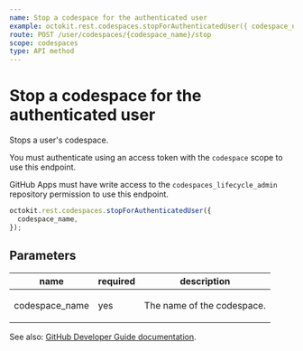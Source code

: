 ```yaml
---
name: Stop a codespace for the authenticated user
example: octokit.rest.codespaces.stopForAuthenticatedUser({ codespace_name })
route: POST /user/codespaces/{codespace_name}/stop
scope: codespaces
type: API method
---
```


# Stop a codespace for the authenticated user

Stops a user's codespace.

You must authenticate using an access token with the `codespace` scope to use this endpoint.

GitHub Apps must have write access to the `codespaces_lifecycle_admin` repository permission to use this endpoint.

```js
octokit.rest.codespaces.stopForAuthenticatedUser({
  codespace_name,
});
```

## Parameters

<table>
  <thead>
    <tr>
      <th>name</th>
      <th>required</th>
      <th>description</th>
    </tr>
  </thead>
  <tbody>
    <tr><td>codespace_name</td><td>yes</td><td>

The name of the codespace.

</td></tr>
  </tbody>
</table>

See also: [GitHub Developer Guide documentation](https://docs.github.com/rest/reference/codespaces#stop-a-codespace-for-the-authenticated-user).
